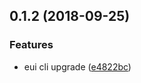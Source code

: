 <a name="0.1.2"></a>
## 0.1.2 (2018-09-25)


### Features

* eui cli upgrade ([e4822bc](https://github.com/MST-EUI/eui-icon/commit/e4822bc))



